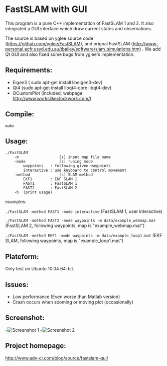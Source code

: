 # FastSLAM with GUI

This program is a pure C++ implementation of FastSLAM 1 and 2. It also integrated a GUI interface which draw current states and observations.

The source is based on yglee source code (https://github.com/yglee/FastSLAM), and orignal FastSLAM (http://www-personal.acfr.usyd.edu.au/tbailey/software/slam_simulations.htm) . We add Qt GUI and also fixed some bugs from yglee's implementation. 


## Requirements:
* Eigen3 ( sudo apt-get install libeigen3-dev)
* Qt4 (sudo apt-get install libqt4-core libqt4-dev)
* QCustomPlot (included, webpage: http://www.workslikeclockwork.com/) 


## Compile:
`make`


## Usage:
```
./FastSLAM
    -m                  [s] input map file name
    -mode               [s] runing mode
        waypoints   : following given waypoints
        interactive : use keyboard to control movement
    -method             [s] SLAM method
        EKF1        : EKF SLAM 1
        FAST1       : FastSLAM 1
        FAST2       : FastSLAM 2
    -h  (print usage)
```


examples:

`./FastSLAM -method FAST1 -mode interactive` (FastSLAM 1, user interactive)

`./FastSLAM -method FAST2 -mode waypoints -m data/example_webmap.mat` (FastSLAM 2, following waypoints, map is "example_webmap.mat")

`./FastSLAM -method EKF1 -mode waypoints -m data/example_loop1.mat` (EKF SLAM, following waypoints, map is "example_loop1.mat")



## Plateform:
Only test on Ubuntu 10.04 64-bit. 


## Issues:
* Low performance (Even worse than Matlab version)
* Crash occurs when zooming or moving plot (occasionally)


## Screenshot:
-![Screenshot 1](figures/Screenshot-2D-SLAM_1.png "Screenshot 1")
-![Screenshot 2](figures/Screenshot-2D-SLAM_2.png "Screenshot 2")


## Project homepage:
http://www.adv-ci.com/blog/source/fastslam-gui/
